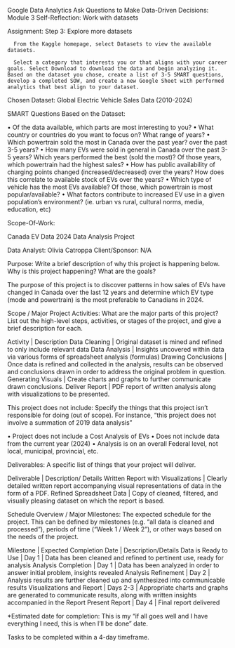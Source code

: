 Google Data Analytics
Ask Questions to Make Data-Driven Decisions: Module 3
Self-Reflection: Work with datasets

  Assignment: Step 3: Explore more datasets

      From the Kaggle homepage, select Datasets to view the available datasets.

      Select a category that interests you or that aligns with your career goals. Select Download to download the data and begin analyzing it. Based on the dataset you chose, create a list of 3-5 SMART questions, develop a completed SOW, and create a new Google Sheet with performed analytics that best align to your dataset.	
      
Chosen Dataset: Global Electric Vehicle Sales Data (2010-2024)

SMART Questions Based on the Dataset: 

• Of the data available, which parts are most interesting to you?
• What country or countries do you want to focus on? What range of years?
• Which powertrain sold the most in Canada over the past year? over the past 3-5 years?
• How many EVs were sold in general in Canada over the past 3-5 years? Which years performed the best (sold the most)? Of those years, which powertrain had the highest sales?
• How has public availability of charging points changed (increased/decreased) over the years? How does this correlate to available stock of EVs over the years?
• Which type of vehicle has the most EVs available? Of those, which powertrain is most popular/available?
• What factors contribute to increased EV use in a given population’s environment? (ie. urban vs rural, cultural norms, media, education, etc)

Scope-Of-Work:

Canada EV Data 2024
 Data Analysis Project
                                                                                        
Data Analyst: Olivia Catroppa
Client/Sponsor: N/A

 Purpose: 
Write a brief description of why this project is happening below. Why is this project happening? What are the goals?

The purpose of this project is to discover patterns in how sales of EVs have changed in Canada over the last 12 years and determine which EV type (mode and powertrain) is the most preferable to Canadians in 2024. 

 Scope / Major Project Activities:
What are the major parts of this project? List out the high-level steps, activities, or stages of the project, and give a brief description for each. 

Activity | Description
Data Cleaning | Original dataset is mined and refined to only include relevant data
Data Analysis | Insights uncovered within data via various forms of spreadsheet analysis (formulas)
Drawing Conclusions | Once data is refined and collected in the analysis, results can be observed and conclusions drawn in order to address the original problem in question. 
Generating Visuals | Create charts and graphs to further communicate drawn conclusions.
Deliver Report | PDF report of written analysis along with visualizations to be presented.

 This project does not include:
Specify the things that this project isn’t responsible for doing (out of scope). For instance, “this project does not involve a summation of 2019 data analysis”

• Project does not include a Cost Analysis of EVs
• Does not include data from the current year (2024)
• Analysis is on an overall Federal level, not local, municipal, provincial, etc. 

 Deliverables:
A specific list of things that your project will deliver.   

Deliverable | Description/ Details
Written Report with Visualizations | Clearly detailed written report accompanying visual representations of data in the form of a PDF.
Refined Spreadsheet Data | Copy of cleaned, filtered, and visually pleasing dataset on which the report is based.

 Schedule Overview / Major Milestones:
The expected schedule for the project. This can be defined by milestones (e.g. “all data is cleaned and processed”), periods of time (“Week 1 / Week 2”), or other ways based on the needs of the project. 

Milestone | Expected Completion Date | Description/Details
Data is Ready to Use | Day 1 | Data has been cleaned and refined to pertinent use, ready for analysis
Analysis Completion | Day 1 | Data has been analyzed in order to answer initial problem, insights revealed
Analysis Refinement | Day 2 | Analysis results are further cleaned up and synthesized into communicable results
Visualizations and Report | Days 2-3 | Appropriate charts and graphs are generated to communicate results, along with written insights accompanied in the Report
Present Report | Day 4 | Final report delivered

 *Estimated date for completion: 
This is my “if all goes well and I have everything I need, this is when I’ll be done” date. 

Tasks to be completed within a 4-day timeframe. 
